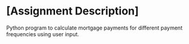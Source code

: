 # [Assignment Description]
Python program to calculate mortgage payments for different payment frequencies using user input.
